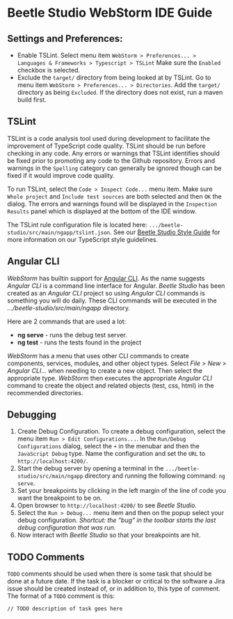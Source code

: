 # Beetle Studio WebStorm IDE Guide

## Settings and Preferences:

- Enable TSLint. Select menu item `WebStorm > Preferences... > Languages & Frameworks > Typescript > TSLint` 
Make sure the `Enabled` checkbox is selected.
- Exclude the `target/` directory from being looked at by TSLint. Go to menu item `WebStorm > Preferences... > Directories`.
Add the `target/` directory as being `Excluded`. If the directory does not exist, run a maven build 
first.

## TSLint

TSLint is a code analysis tool used during development to facilitate the improvement of TypeScript 
code quality. TSLint should be run before checking in any code. Any errors or warnings that TSLint 
identifies should be fixed prior to promoting any code to the Github repository. Errors and warnings
in the `Spelling` category can generally be ignored though can be fixed if it would improve code quality.

To run TSLint, select the `Code > Inspect Code...` menu item. Make sure `Whole project` and
`Include test sources` are both selected and then `OK` the dialog. The errors and warnings found will
be displayed in the `Inspection Results` panel which is displayed at the bottom of the IDE window.

The TSLint rule configuration file is located here: `.../beetle-studio/src/main/ngapp/tslint.json`. See
our [Beetle Studio Style Guide](https://github.com/teiid/beetle-studio/documentation/style-guide/style-guide.md)
for more information on our TypeScript style guidelines.

## Angular CLI

_WebStorm_ has builtin support for [Angular CLI](https://cli.angular.io). As the name suggests _Angular CLI_ 
is a command line interface for Angular. _Beetle Studio_ has been created as an _Angular CLI_ project so using
_Angular CLI_ commands is something you will do daily. These CLI commands will be executed in the
_.../beetle-studio/src/main/ngapp_ directory.

Here are 2 commands that are used a lot:

- **ng serve** - runs the debug test server.
- **ng test** - runs the tests found in the project

_WebStorm_ has a menu that uses other CLI commands to create components, services, modules, and 
other object types. Select _File > New > Angular CLI..._ when needing to create a new object. Then
select the appropriate type. _WebStorm_ then executes the appropriate _Angular CLI_ command to create
the object and related objects (test, css, html) in the recommended directories.

## Debugging

1. Create Debug Configuration. To create a debug configuration, select the menu item `Run > Edit Configurations...`. In the
`Run/Debug Configurations` dialog, select the `+` in the menubar and then the `JavaScript Debug` type. Name the 
configuration and set the `URL` to `http://localhost:4200/`.
1. Start the debug server by opening a terminal in the `.../beetle-studio/src/main/ngapp` directory 
and running the following command: `ng serve`.
1. Set your breakpoints by clicking in the left margin of the line of code you want the breakpoint to be on.
1. Open browser to `http://localhost:4200/` to see _Beetle Studio_.
1. Select the `Run > Debug...` menu item and then on the popup select your debug configuration. _Shortcut: the "bug"
in the toolbar starts the last debug configuration that was run._
1. Now interact with _Beetle Studio_ so that your breakpoints are hit.

## TODO Comments

`TODO` comments should be used when there is some task that should be done at a future date. If the 
task is a blocker or critical to the software a Jira issue should be created instead of, or in addition 
to, this type of comment. The format of a `TODO` comment is this:

`// TODO description of task goes here`
